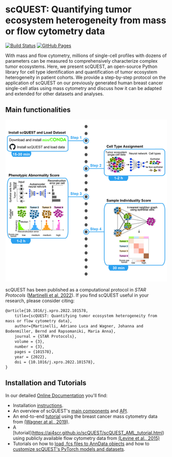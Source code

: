 # scQUEST: Quantifying tumor ecosystem heterogeneity from mass or flow cytometry data

[![Build Status](https://travis.ibm.com/art-zurich/scQUEST.svg?token=bmUqdLriQp1g3yv7TJC6&branch=master)](https://travis.ibm.com/art-zurich/scQUEST)
[![GitHub Pages](https://img.shields.io/badge/docs-sphinx-blue)](https://ai4scr.github.io/scQUEST/)

With mass and flow cytometry, millions of single-cell profiles with dozens of parameters can be measured to comprehensively characterize complex tumor ecosystems. Here, we present scQUEST, an open-source Python library for cell type identification and quantification of tumor ecosystem heterogeneity in patient cohorts. We provide a step-by-step protocol on the application of scQUEST on our previously generated human breast cancer single-cell atlas using mass cytometry and discuss how it can be adapted and extended for other datasets and analyses.

## Main functionalities
![overview](graphical_abstract2_reformatted.jpg)

scQUEST has been published as a computational protocol in _STAR Protocols_ ([Martinelli et al, 2022](https://star-protocols.cell.com/protocols/1854)). 
If you find scQUEST useful in your research, please consider citing:
```
@article{10.1016/j.xpro.2022.101578,
    title={scQUEST: Quantifying tumor ecosystem heterogeneity from mass or flow cytometry data},
    author={Martinelli, Adriano Luca and Wagner, Johanna and Bodenmiller, Bernd and Rapsomaniki, Maria Anna},
    journal = {STAR Protocols},
    volume = {3},
    number = {3},
    pages = {101578},
    year = {2022},
    doi = {10.1016/j.xpro.2022.101578},
}
```

## Installation and Tutorials
In our detailed [Online Documentation](https://ai4scr.github.io/scQUEST) you'll find:
* Installation [instructions](https://ai4scr.github.io/scQUEST/installation.html).  
* An overview of scQUEST's [main components](https://ai4scr.github.io/scQUEST/overview.html) and [API](https://ai4scr.github.io/scQUEST/scQUEST_api/scQUEST.html).
* An end-to-end [tutorial](https://ai4scr.github.io/scQUEST/scQUEST_tutorial.html) using the breast cancer mass cytometry data from [(Wagner at al., 2019)](https://www.cell.com/cell/fulltext/S0092-8674(19)30267-3).
* A [tutorial[(https://ai4scr.github.io/scQUEST/scQUEST_AML_tutorial.html) using publicly available flow cytometry data from [(Levine et al., 2015)](https://www.cell.com/cell/fulltext/S0092-8674(15)00637-6?_returnURL=https%3A%2F%2Flinkinghub.elsevier.com%2Fretrieve%2Fpii%2FS0092867415006376%3Fshowall%3Dtrue)
* Tutorials on how to [load .fcs files to AnnData objects](https://ai4scr.github.io/scQUEST/process-fcs-files-and-create-annData-object.html) and how to [customize scQUEST's PyTorch models and datasets](https://ai4scr.github.io/scQUEST/Custom_models.html).
